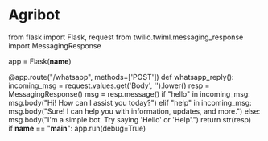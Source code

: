 # Agribot
from flask import Flask, request
from twilio.twiml.messaging_response import MessagingResponse

app = Flask(__name__)

@app.route("/whatsapp", methods=['POST'])
def whatsapp_reply():
    incoming_msg = request.values.get('Body', '').lower()
    resp = MessagingResponse()
    msg = resp.message()
    if "hello" in incoming_msg:
        msg.body("Hi! How can I assist you today?")
    elif "help" in incoming_msg:
        msg.body("Sure! I can help you with information, updates, and more.")
    else:
        msg.body("I'm a simple bot. Try saying 'Hello' or 'Help'.")
    return str(resp)  
if __name__ == "__main__":
    app.run(debug=True)
